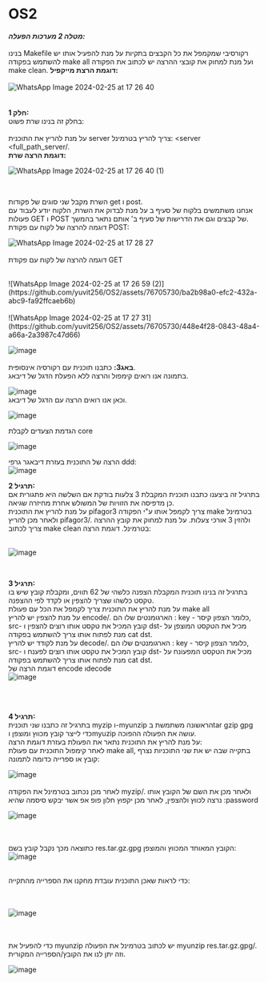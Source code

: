 # OS2

***מטלה 2 מערכות הפעלה:***<br /> <br />
בנינו Makefile רקורסיבי שמקמפל את כל הקבצים בתקיות על מנת להפעיל אותו יש להשתמש בפקודה make all ועל מנת למחוק את קובצי ההרצה יש לכתוב את הפקודה make clean.
**דוגמת הרצת מייקפיל:**   <br />
<br />
![WhatsApp Image 2024-02-25 at 17 26 40](https://github.com/yuvit256/OS2/assets/76705730/37e128ef-e6dc-498d-aeb6-a6aa0b4fed89)
<br />
<br /><br />
**חלק 1:**<br />
בחלק זה בנינו שרת פשוט:<br /><br />
על מנת להריץ את התוכנית server צריך להריץ בטרמינל:   <server <full_path_server/. 
<br />
**דוגמת הרצה שרת:**   <br />

![WhatsApp Image 2024-02-25 at 17 26 40 (1)](https://github.com/yuvit256/OS2/assets/76705730/02ff7baf-92a9-4f35-b5bf-e445d491ce42)

<br />

השרת מקבל שני סוגים של פקודות get ו post.
<br />
אנחנו משתמשים בלקוח של סעיף ב על מנת לבדוק את השרת, הלקוח יודע לעבוד עם פעולות GET ו POST של קבצים וגם את הדרישות של סעיף ב' אותם נתאר בהמשך.
<br />
דוגמה להרצה של לקוח עם פקודת POST:
<br />

![WhatsApp Image 2024-02-25 at 17 28 27](https://github.com/yuvit256/OS2/assets/76705730/4f06b51a-c4f2-44bb-ad71-4a9821d9dac9)
<br />
<br />
דוגמה להרצה של לקוח עם פקודת GET

<br />
![WhatsApp Image 2024-02-25 at 17 26 59 (2)](https://github.com/yuvit256/OS2/assets/76705730/ba2b98a0-efc2-432a-abc9-fa92ffcaeb6b)
<br />

<br />
![WhatsApp Image 2024-02-25 at 17 27 31](https://github.com/yuvit256/OS2/assets/76705730/448e4f28-0843-48a4-a66a-2a3987c47d66)

<br />

![image](https://github.com/ron12120/OS1/assets/117669404/972ad3be-afb8-409d-be33-cfc0406238ec)
<br /><br />
**באג3:**
כתבנו תוכנית עם רקורסיה אינסופית.
<br />
בתמונה אנו רואים קימפול והרצה ללא הפעלת הדגל של דיבאג.
<br />

![image](https://github.com/ron12120/OS1/assets/76705730/bd25ac0e-cf14-4ffc-8b7e-72ec391d2472)
<br />
וכאן אנו רואים הרצה עם הדגל של דיבאג.
<br />

![image](https://github.com/ron12120/OS1/assets/76705730/7bdbe954-de71-4ab7-86fa-8c327ab2aad5)
<br />


הגדמת הצעדים  לקבלת core
<br />

![image](https://github.com/ron12120/OS1/assets/76705730/d52815da-b7f6-4f4e-95ac-2a0f71365d6e)
<br />

הרצה של התוכנית בעזרת דיבאגר גרפי ddd:
<br />
![image](https://github.com/ron12120/OS1/assets/117669404/e3b7d290-8d3a-4b5e-8c85-aa81e32d4fe9)
<br />


**תרגיל 2:**<br />
בתרגיל זה ביצענו כתבנו תוכנית המקבלת 3 צלעות בודקת אם השלשה היא פתגורית אם כן מדפיסה את הזוויות של המשולש אחרת מחיזרה שגיאה.<br />
על מנת להריץ את התוכנית pifagor3 צריך לקמפל אותו ע"י הפקודה make בטרמינל ולאחר מכן להריץ pifagor3/. ולהזין 3 אורכי צעלות. על מנת למחוק את קובץ ההרצה צריך לכתוב make clean בטרמינל. 
דוגמת הרצה:
<br/><br/>

![image](https://github.com/ron12120/OS1/assets/117669404/868e21cf-d367-4c9e-a698-8aaf8dd22002)


<br />


**תרגיל 3:**<br />
בתרגיל זה בנינו תוכנית המקבלת הצפנה כלשהי של 62 תווים, ומקבלת קובץ שיש בו טקסט כלשהו שצריך להצפין או לקדד לפי ההצפנה.
<br />
על מנת להריץ את התוכנית צריך לקמפל את הכל עם פעולת make all 
<br />
על מנת להצפין יש להריץ encode/. הארגומנטים שלו הם : key - כלומר הצפון קיסר, src- קובץ המכיל את טקסט אותו רוצים להצפין ו dst- מכיל את הטקסט המוצפן על מנת לפתוח אותו צריך להשתמש בפקודה cat dst. 
<br />
 על מנת לקודד יש להריץ decode/. הארגומנטים שלו הם : key - כלומר הצפון קיסר, src- קובץ המכיל את טקסט אותו רוצים לפענח ו dst- מכיל את הטקסט המפעונח על מנת לפתוח אותו צריך להשתמש בפקודה cat dst.
 <br />
 דוגמת הרצה של encode וdecode
 <br />
 ![image](https://github.com/ron12120/OS1/assets/117669404/4b0003cf-24d6-4239-9131-aaf943069614)

  <br /> <br />

  **תרגיל 4:**<br />
  בתרגיל זה כתבנו שני תוכנית myzip ו-myunzip הראשונה משתמשת בtar gzip gpg כדי לייצר קובץ מכווץ ומוצפן וmyuzip עושה את הפעולה ההפוכה.<br />
  על מנת להריץ את התוכנית נתאר את הפעולת בעזרת דוגמת הרצה:<br />
  לאחר קימפול התוכנית עם פעולת make all, בתקייה שבה יש את שני התוכניות נצרף קובץ או ספרייה כדומה לתמונה:<br />
  


 ![image](https://github.com/ron12120/OS1/assets/117669404/16247cdb-c5d9-4f36-b04c-19f30c640c38)
 <br /> <br />
 לאחר מכן נכתוב בטרמינל את הפקודה myzip/. ולאחר מכן את השם של הקובץ אותו נרצה לכווץ ולהצפין, לאחר מכן יקפוץ חלון פופ אפ אשר יבקש סיסמה שהיא :password 
 <br />

 ![image](https://github.com/ron12120/OS1/assets/117669404/aaa95430-5bbd-41d3-9a23-9d61495fac9e)

  <br /> <br />
  כתוצאה מכך נקבל קובץ בשם res.tar.gz.gpg הקובץ המאוחד המכווץ והמוצפן:
  <br />
![image](https://github.com/ron12120/OS1/assets/117669404/d60a6aaf-966a-49a4-91e8-22526591c242)
 <br /> <br />

כדי לראות שאכן התוכנית עובדת מחקנו את הספרייה מהתקייה:

  <br /> <br />
 ![image](https://github.com/ron12120/OS1/assets/117669404/a7c7f87a-3019-4ea8-8032-1a5e9f4d0afe)


 <br /> <br />
 כדי להפעיל את myunzip יש לכתוב בטרמינל את הפעולה myunzip res.tar.gz.gpg/. וזה יתן לנו את הקובץ/הספרייה המקורית.

![image](https://github.com/ron12120/OS1/assets/117669404/8c97fe6a-ac40-4509-8db2-ee61dbcd5c8d)

 <br /> <br />
    



  
 
 



